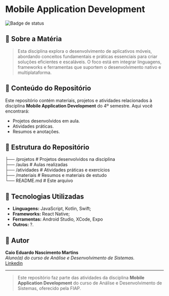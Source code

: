 # Mobile Application Development

![Badge de status](https://img.shields.io/badge/Status-Em%20Desenvolvimento-yellow)

## 📖 Sobre a Matéria
> Esta disciplina explora o desenvolvimento de aplicativos móveis, abordando conceitos fundamentais e práticas essenciais para criar soluções eficientes e escaláveis. O foco está em integrar linguagens, frameworks e ferramentas que suportem o desenvolvimento nativo e multiplataforma.

## 📝 Conteúdo do Repositório
Este repositório contém materiais, projetos e atividades relacionados à disciplina **Mobile Application Development** do 4º semestre. Aqui você encontrará:
- Projetos desenvolvidos em aula.
- Atividades práticas.
- Resumos e anotações.

## 📂 Estrutura do Repositório
├── /projetos       # Projetos desenvolvidos na disciplina  
├── /aulas          # Aulas realizadas  
├── /atividades     # Atividades práticas e exercícios  
├── /materiais      # Resumos e materiais de estudo  
└── README.md       # Este arquivo  

## 🚀 Tecnologias Utilizadas
- **Linguagens:** JavaScript, Kotlin, Swift;
- **Frameworks:** React Native;
- **Ferramentas:** Android Studio, XCode, Expo
- **Outros:** ?.

## 👤 Autor
**Caio Eduardo Nascimento Martins**  
*Aluno(a) do curso de Análise e Desenvolvimento de Sistemas.*  
[Linkedin](https://linkedin.com/in/caio3martins)

---

> Este repositório faz parte das atividades da disciplina **Mobile Application Development** do curso de Análise e Desenvolvimento de Sistemas, oferecido pela FIAP.
